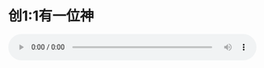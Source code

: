 # 创1:1有一位神

<audio style="width: 100%;" preload="false" controls controlslist="nodownload"><source src="//cdn.simai.ml/audio/mp3/old/12222.mp3" type="audio/mpeg">Your browser does not support the audio element.</audio>


